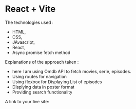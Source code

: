 # React + Vite


The technologies used : 
- HTML, 
- CSS, 
- JAvascript, 
- React, 
- Async promise fetch method 

Explanations of the approach taken :  
- here I am using Omdb API to fetch movies, serie, episodes.
- Using routes for navigation
- Using flexbox for Displaying List of episodes   
- DIsplying data in poster format
- Providing search functionality

A link to your live site:

